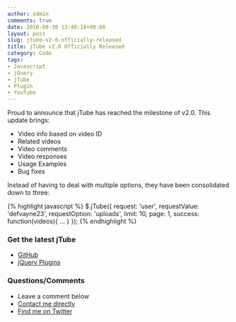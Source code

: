 ```yaml
---
author: admin
comments: true
date: 2010-09-30 13:40:18+00:00
layout: post
slug: jtube-v2-0-officially-released
title: jTube v2.0 Officially Released
category: Code
tags:
- Javascript
- jQuery
- jTube
- Plugin
- YouTube
---
```


Proud to announce that jTube has reached the milestone of v2.0. This update brings:

  * Video info based on video ID
  * Related videos
  * Video comments
  * Video responses
  * Usage Examples
  * Bug fixes

<!-- /excerpt -->

Instead of having to deal with multiple options, they have been consolidated down to three:

{% highlight javascript %}
$.jTube({
  request: 'user',
	requestValue: 'defvayne23',
	requestOption: 'uploads',
	limit: 10,
	page: 1,
	success: function(videos){
		...
	}
});
{% endhighlight %}

### Get the latest jTube
	
  * [GitHub](https://github.com/defvayne23/jTube/tags)
  * [jQuery Plugins](http://plugins.jquery.com/project/jTube)

### Questions/Comments

  * Leave a comment below
  * [Contact me directly](/contact/)
  * [Find me on Twitter](http://twitter.com/defvayne23)